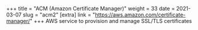 +++
title = "ACM (Amazon Certificate Manager)"
weight = 33
date = 2021-03-07
slug = "acm2"
[extra]
link = "https://aws.amazon.com/certificate-manager/"
+++
AWS service to provision and manage SSL/TLS certificates

